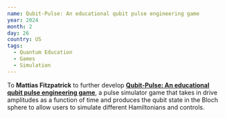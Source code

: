 ```yaml
---
name: Qubit-Pulse: An educational qubit pulse engineering game
year: 2024
month: 2
day: 26
country: US
tags:
  - Quantum Education
  - Games
  - Simulation
---
```

To **Mattias Fitzpatrick** to further develop **[Qubit-Pulse: An educational qubit pulse engineering game](https://github.com/mvwf/qublitz)**, a pulse simulator game that takes in drive amplitudes as a function of time and produces the qubit state in the Bloch sphere to allow users to simulate different Hamiltonians and controls. 
